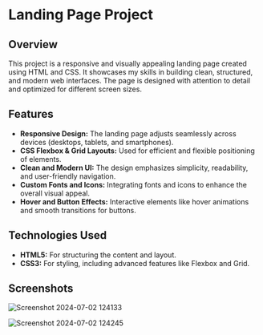 # Landing Page Project
## Overview
This project is a responsive and visually appealing landing page created using HTML and CSS. It showcases my skills in building clean, structured, and modern web interfaces. The page is designed with attention to detail and optimized for different screen sizes.

## Features

- **Responsive Design:** The landing page adjusts seamlessly across devices (desktops, tablets, and smartphones).
- **CSS Flexbox & Grid Layouts:** Used for efficient and flexible positioning of elements.
- **Clean and Modern UI:** The design emphasizes simplicity, readability, and user-friendly navigation.
- **Custom Fonts and Icons:** Integrating fonts and icons to enhance the overall visual appeal.
- **Hover and Button Effects:** Interactive elements like hover animations and smooth transitions for buttons.

## Technologies Used
- **HTML5:** For structuring the content and layout.
- **CSS3:** For styling, including advanced features like Flexbox and Grid.

## Screenshots
![Screenshot 2024-07-02 124133](https://github.com/user-attachments/assets/e11504ff-7d8c-435d-b07c-5bde09c9ff09)

![Screenshot 2024-07-02 124245](https://github.com/user-attachments/assets/2783804b-2625-498d-9053-b3ee36c14f3a)

